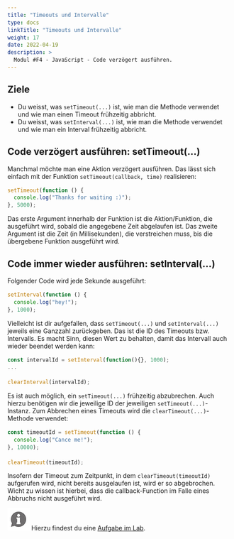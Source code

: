 ```yaml
---
title: "Timeouts und Intervalle"
type: docs
linkTitle: "Timeouts und Intervalle"
weight: 17
date: 2022-04-19
description: >
  Modul #F4 - JavaScript - Code verzögert ausführen.
---
```


## Ziele

- Du weisst, was `setTimeout(...)` ist, wie man die Methode verwendet und wie man einen Timeout frühzeitig abbricht.
- Du weisst, was `setInterval(...)` ist, wie man die Methode verwendet und wie man ein Interval frühzeitig abbricht.

## Code verzögert ausführen: setTimeout(...)

Manchmal möchte man eine Aktion verzögert ausführen. Das lässt sich einfach mit der Funktion `setTimeout(callback, time)` realisieren:

```javascript
setTimeout(function () {
  console.log("Thanks for waiting :)");
}, 5000);
```

Das erste Argument innerhalb der Funktion ist die Aktion/Funktion, die ausgeführt wird, sobald die angegebene Zeit abgelaufen ist. Das zweite Argument ist die Zeit (in Millisekunden), die verstreichen muss, bis die übergebene Funktion ausgeführt wird.

## Code immer wieder ausführen: setInterval(...)

Folgender Code wird jede Sekunde ausgeführt:

```javascript
setInterval(function () {
  console.log("hey!");
}, 1000);
```

Vielleicht ist dir aufgefallen, dass `setTimeout(...)` und `setInterval(...)` jeweils eine Ganzzahl zurückgeben. Das ist die ID des Timeouts bzw. Intervalls. Es macht Sinn, diesen Wert zu behalten, damit das Intervall auch wieder beendet werden kann:

```javascript
const intervalId = setInterval(function(){}, 1000);
...

clearInterval(intervalId);
```

Es ist auch möglich, ein `setTimeout(...)` frühzeitig abzubrechen. Auch hierzu benötigen wir die jeweilige ID der jeweiligen `setTimeout(...)`-Instanz. Zum Abbrechen eines Timeouts wird die `clearTimeout(...)`-Methode verwendet:

```javascript
const timeoutId = setTimeout(function () {
  console.log("Cance me!");
}, 10000);

clearTimeout(timeoutId);
```

Insofern der Timeout zum Zeitpunkt, in dem `clearTimeout(timeoutId)` aufgerufen wird, nicht bereits ausgelaufen ist, wird er so abgebrochen. Wicht zu wissen ist hierbei, dass die callback-Function im Falle eines Abbruchs nicht ausgeführt wird.

![asset](/images/hint.png) Hierzu findest du eine [Aufgabe im Lab](https://labs.it-ninjas.ch/labs/web/javascript/01_javascript/#aufgabe-3---uhr).
